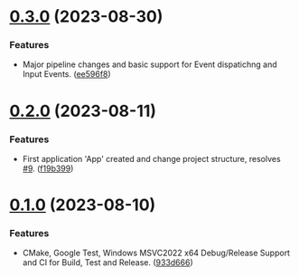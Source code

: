 # [0.3.0](https://github.com/kaijurgeit/TinyEngine/compare/v0.2.0...v0.3.0) (2023-08-30)


### Features

* Major pipeline changes and basic support for Event dispatichng and Input Events. ([ee596f8](https://github.com/kaijurgeit/TinyEngine/commit/ee596f898e3a0ecf0c3a9293466e310e4c467108))

# [0.2.0](https://github.com/kaijurgeit/TinyEngine/compare/v0.1.0...v0.2.0) (2023-08-11)


### Features

* First application 'App' created and change project structure, resolves [#9](https://github.com/kaijurgeit/TinyEngine/issues/9). ([f19b399](https://github.com/kaijurgeit/TinyEngine/commit/f19b3990760c51299685b6134ffe6cba50ea01c7))

# [0.1.0](https://github.com/kaijurgeit/TinyEngine/compare/v0.0.0...v0.1.0) (2023-08-10)


### Features

* CMake, Google Test, Windows MSVC2022 x64 Debug/Release Support and CI for Build, Test and Release. ([933d666](https://github.com/kaijurgeit/TinyEngine/commit/933d666d4792f7205b5816290ae85e3a40e1d4e9))
